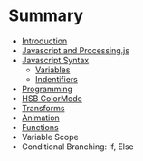 # Summary

* [Introduction](README.md)
* [Javascript and Processing.js](chapter1.md)
* [Javascript Syntax](javascript_syntax.md)
   * [Variables](variables.md)
   * [Indentifiers](indentifiers.md)
* [Programming](programming.md)
* [HSB ColorMode](hsb_colormode.md)
* [Transforms](transforms.md)
* [Animation](animation.md)
* [Functions](functions.md)
* Variable Scope
* Conditional Branching:  If, Else

